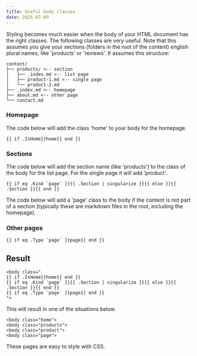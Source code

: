 ```yaml
---
title: Useful body classes
date: 2025-07-09
---
```


Styling becomes much easier when the body of your HTML document has the right classes. The following classes are very useful. Note that this assumes you give your sections (folders in the root of the content) english plural names, like 'products' or 'reviews'. It assumes this structure:

```
content/
├── products/ <-- section
│   ├── _index.md <-- list page
│   ├── product-1.md <-- single page
│   └── product-2.md
├── _index.md <-- homepage
├── about.md <-- other page
└── contact.md
```

### Homepage

The code below will add the class 'home' to your body for the homepage.

```
{{ if .IsHome}}home{{ end }}
```



### Sections

The code below will add the section name (like 'products') to the class of the body for the list page. For the single page it will add 'product'.

```
{{ if eq .Kind `page` }}{{ .Section | singularize }}{{ else }}{{ .Section }}{{ end }}
```

The code below will add a 'page' class to the body if the content is not part of a section (typically these are markdown files in the root, including the homepage).

### Other pages

```
{{ if eq .Type `page` }}page{{ end }}
```

## Result

```
<body class="
{{ if .IsHome}}home{{ end }}
{{ if eq .Kind `page` }}{{ .Section | singularize }}{{ else }}{{ .Section }}{{ end }}
{{ if eq .Type `page` }}page{{ end }}
">
```

This will result in one of the situations below.

```
<body class="home">
<body class="products">
<body class="product">
<body class="page">
```

These pages are easy to style with CSS.